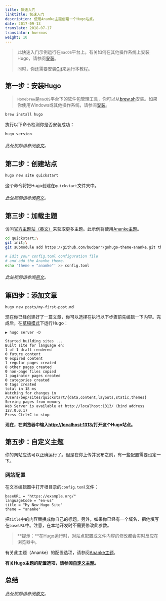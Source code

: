 ```yaml
---
title: 快速入门
linktitle: 快速入门
description: 使用Ananke主题创建一个Hugo站点。
date: 2017-09-13
translate: 2018-07-17
translator: huermos
weight: 10
---
```


> 此快速入门示例运行在`macOS`平台上。有关如何在其他操作系统上安装Hugo，请参阅[安装](/getting-started/installing/)。
> 
> 同时，你还需要安装[Git](https://git-scm.com/downloads)来运行本教程。

## 第一步：安装Hugo

> `Homebrew`是`macOS`平台下的软件包管理工具，你可以从[brew.sh](https://brew.sh/)安装。如果你使用Windows或其他操作系统，请参阅[安装](/getting-started/installing/)。

```bash
brew install hugo
```

执行以下命令检测你是否安装成功：

```bash
hugo version
```

###### 此处视频请参阅[原文](https://gohugo.io/getting-started/quick-start/)。

## 第二步：创建站点

```bash
hugo new site quickstart
```

这个命令将把Hugo创建在`quickstart`文件夹中。

###### 此处视频请参阅[原文](https://gohugo.io/getting-started/quick-start/)。

## 第三步：加载主题

访问[官方主题站（英文）](https://themes.gohugo.io/)来获取更多主题。此示例将使用[Ananke主题](https://themes.gohugo.io/gohugo-theme-ananke/)。

```bash
cd quickstart;\
git init;\
git submodule add https://github.com/budparr/gohugo-theme-ananke.git themes/ananke;\

# Edit your config.toml configuration file
# and add the Ananke theme.
echo 'theme = "ananke"' >> config.toml
```

###### 此处视频请参阅[原文](https://gohugo.io/getting-started/quick-start/)。

## 第四步：添加文章

```
hugo new posts/my-first-post.md
```

现在你已经创建好了一篇文章，你可以选择在执行以下步骤前先编辑一下内容。完成后，在[草稿模式](/getting-started/usage/#草稿-将来和过期内容)下运行Hugo：

```
▶ hugo server -D

Started building sites ...
Built site for language en:
1 of 1 draft rendered
0 future content
0 expired content
1 regular pages created
8 other pages created
0 non-page files copied
1 paginator pages created
0 categories created
0 tags created
total in 18 ms
Watching for changes in /Users/bep/sites/quickstart/{data,content,layouts,static,themes}
Serving pages from memory
Web Server is available at http://localhost:1313/ (bind address 127.0.0.1)
Press Ctrl+C to stop
```

**现在，在浏览器中输入[http://localhost:1313/](http://localhost:1313/)打开这个Hugo站点。**

## 第五步：自定义主题

你的网站应该可以正确运行了。但是在你上传并发布之前，有一些配置需要设定一下。

### 网站配置

在文本编辑器中打开根目录的`config.toml`文件：

```
baseURL = "https://example.org/"
languageCode = "en-us"
title = "My New Hugo Site"
theme = "ananke"
```

把`title`中的内容替换成你自己的标题。另外，如果你已经有一个域名，把他填写在`baseURL`中。注意，在本地开发时不需要修改此参数。

> **提示：**在Hugo运行时，对站点配置或文件内容的修改都会实时反应在浏览器中。

有关此主题（Ananke）的配置选项，请参阅[Ananke主题](https://github.com/budparr/gohugo-theme-ananke)。

**有关Hugo主题的配置选项，请参阅[自定义主题](/themes/customizing/)。**

## 总结

###### 此处视频请参阅[原文](https://gohugo.io/getting-started/quick-start/)。